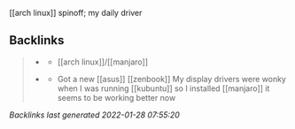 [[arch linux]] spinoff; my daily driver

## Backlinks

> - [](rbenv.md)
>   - [[arch linux]]/[[manjaro]]
>    
> - [](2021-05-03.md)
>   - Got a new [[asus]] [[zenbook]] My display drivers were wonky when I was running [[kubuntu]] so I installed [[manjaro]] it seems to be working better now

_Backlinks last generated 2022-01-28 07:55:20_
